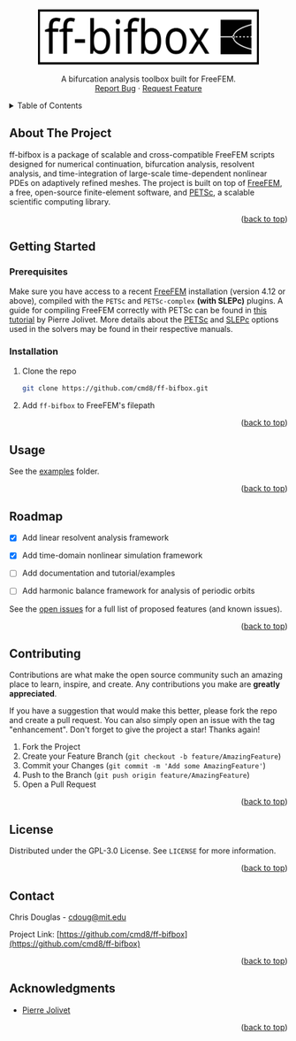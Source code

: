 <!-- TOP -->
<a name="readme-top"></a>

<!-- PROJECT LOGO -->
<br />
<div align="center">
  <a href="https://github.com/cmd8/ff-bifbox">
    <img src="logo.svg" alt="Logo" width="400" height="100">
  </a>

  <p align="center">
    A bifurcation analysis toolbox built for FreeFEM.
    <br />
    <a href="https://github.com/cmd8/ff-bifbox/issues">Report Bug</a>
    ·
    <a href="https://github.com/cmd8/ff-bifbox/issues">Request Feature</a>
  </p>
</div>



<!-- TABLE OF CONTENTS -->
<details>
  <summary>Table of Contents</summary>
  <ol>
    <li>
      <a href="#about-the-project">About The Project</a>
    </li>
    <li>
      <a href="#getting-started">Getting Started</a>
      <ul>
        <li><a href="#prerequisites">Prerequisites</a></li>
        <li><a href="#installation">Installation</a></li>
      </ul>
    </li>
    <li><a href="#usage">Usage</a></li>
    <li><a href="#roadmap">Roadmap</a></li>
    <li><a href="#contributing">Contributing</a></li>
    <li><a href="#license">License</a></li>
    <li><a href="#contact">Contact</a></li>
    <li><a href="#acknowledgments">Acknowledgments</a></li>
  </ol>
</details>



<!-- ABOUT THE PROJECT -->
## About The Project

ff-bifbox is a package of scalable and cross-compatible FreeFEM scripts designed for numerical continuation, bifurcation analysis, resolvent analysis, and time-integration of large-scale time-dependent nonlinear PDEs on adaptively refined meshes. The project is built on top of [FreeFEM](https://freefem.org/), a free, open-source finite-element software, and [PETSc](https://petsc.org/), a scalable scientific computing library.

<p align="right">(<a href="#readme-top">back to top</a>)</p>



<!-- GETTING STARTED -->
## Getting Started
### Prerequisites
Make sure you have access to a recent [FreeFEM](https://freefem.org/) installation (version 4.12 or above), compiled with the `PETSc` and `PETSc-complex` **(with SLEPc)** plugins. A guide for compiling FreeFEM correctly with PETSc can be found in [this tutorial](https://joliv.et/FreeFem-tutorial/) by Pierre Jolivet. More details about the [PETSc](https://petsc.org/release/docs/manual/) and [SLEPc](http://slepc.upv.es/documentation/slepc.pdf) options used in the solvers may be found in their respective manuals.

### Installation

1. Clone the repo
   ```sh
   git clone https://github.com/cmd8/ff-bifbox.git
   ```
2. Add `ff-bifbox` to FreeFEM's filepath

<p align="right">(<a href="#readme-top">back to top</a>)</p>



<!-- USAGE EXAMPLES -->
## Usage

See the [examples](https://github.com/cmd8/ff-bifbox/tree/main/examples) folder.

<p align="right">(<a href="#readme-top">back to top</a>)</p>



<!-- ROADMAP -->
## Roadmap

- [x] Add linear resolvent analysis framework
- [x] Add time-domain nonlinear simulation framework
- [ ] Add documentation and tutorial/examples
- [ ] Add harmonic balance framework for analysis of periodic orbits


See the [open issues](https://github.com/cmd8/ff-bifbox/issues) for a full list of proposed features (and known issues).

<p align="right">(<a href="#readme-top">back to top</a>)</p>



<!-- CONTRIBUTING -->
## Contributing

Contributions are what make the open source community such an amazing place to learn, inspire, and create. Any contributions you make are **greatly appreciated**.

If you have a suggestion that would make this better, please fork the repo and create a pull request. You can also simply open an issue with the tag "enhancement".
Don't forget to give the project a star! Thanks again!

1. Fork the Project
2. Create your Feature Branch (`git checkout -b feature/AmazingFeature`)
3. Commit your Changes (`git commit -m 'Add some AmazingFeature'`)
4. Push to the Branch (`git push origin feature/AmazingFeature`)
5. Open a Pull Request

<p align="right">(<a href="#readme-top">back to top</a>)</p>



<!-- LICENSE -->
## License

Distributed under the GPL-3.0 License. See `LICENSE` for more information.

<p align="right">(<a href="#readme-top">back to top</a>)</p>



<!-- CONTACT -->
## Contact

Chris Douglas - cdoug@mit.edu

Project Link: [https://github.com/cmd8/ff-bifbox](https://github.com/cmd8/ff-bifbox)

<p align="right">(<a href="#readme-top">back to top</a>)</p>



<!-- ACKNOWLEDGMENTS -->
## Acknowledgments

* [Pierre Jolivet](https://joliv.et/)

<p align="right">(<a href="#readme-top">back to top</a>)</p>

